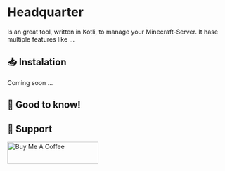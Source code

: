 # Headquarter

Is an great tool, written in Kotli, to manage your Minecraft-Server.
It hase multiple features like ...

## 📥 Instalation

Coming soon ...

## 🎲 Good to know!


## 💸 Support

<a href="https://www.buymeacoffee.com/btwonion" target="_blank">
<img src="https://cdn.buymeacoffee.com/buttons/v2/default-yellow.png" alt="Buy Me A Coffee" height="50px" width="207px">
</a>
